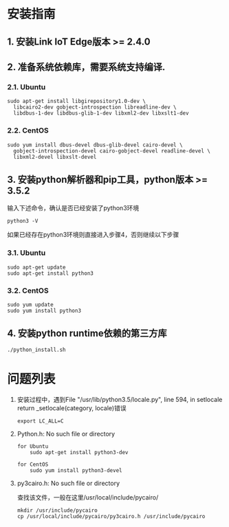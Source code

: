 # 安装指南



## 1. 安装Link IoT Edge版本 >= 2.4.0

## 2. 准备系统依赖库，需要系统支持编译.
### 2.1. Ubuntu 

```
sudo apt-get install libgirepository1.0-dev \
  libcairo2-dev gobject-introspection libreadline-dev \
  libdbus-1-dev libdbus-glib-1-dev libxml2-dev libxslt1-dev

```
### 2.2. CentOS 
```
sudo yum install dbus-devel dbus-glib-devel cairo-devel \
  gobject-introspection-devel cairo-gobject-devel readline-devel \
  libxml2-devel libxslt-devel
```

## 3. 安装python解析器和pip工具，python版本 >= 3.5.2
输入下述命令，确认是否已经安装了python3环境
```
python3 -V
```
如果已经存在python3环境则直接进入步骤4，否则继续以下步骤

### 3.1. Ubuntu
```
sudo apt-get update
sudo apt-get install python3
```

### 3.2. CentOS
```
sudo yum update
sudo yum install python3
```

## 4. 安装python runtime依赖的第三方库
```
./python_install.sh
```

# 问题列表

1. 安装过程中，遇到File "/usr/lib/python3.5/locale.py", line 594, in setlocale
    return _setlocale(category, locale)错误

	```
	export LC_ALL=C
	```


2. Python.h: No such file or directory 

	```
	for Ubuntu
		sudo apt-get install python3-dev
		
	for CentOS
		sudo yum install python3-devel
	```

3. py3cairo.h: No such file or directory

	查找该文件，一般在这里/usr/local/include/pycairo/
	
	```
	mkdir /usr/include/pycairo
	cp /usr/local/include/pycairo/py3cairo.h /usr/include/pycairo
	```
